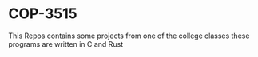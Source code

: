# COP-3515


This Repos contains some projects from one of the college classes
these programs are written in C and Rust
